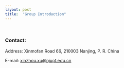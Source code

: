 ```yaml
---
layout: post
title:  "Group Introduction"
---
```



<br>


### Contact:

Address: Xinmofan Road 66, 210003 Nanjing, P. R. China

E-mail: xinzhou.xu@njupt.edu.cn

